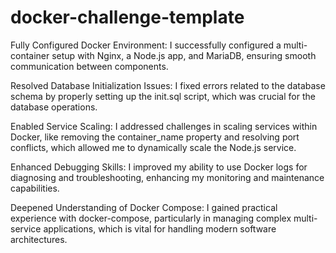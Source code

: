 # docker-challenge-template
Fully Configured Docker Environment: I successfully configured a multi-container setup with Nginx, a Node.js app, and MariaDB, ensuring smooth communication between components.

Resolved Database Initialization Issues: I fixed errors related to the database schema by properly setting up the init.sql script, which was crucial for the database operations.

Enabled Service Scaling: I addressed challenges in scaling services within Docker, like removing the container_name property and resolving port conflicts, which allowed me to dynamically scale the Node.js service.

Enhanced Debugging Skills: I improved my ability to use Docker logs for diagnosing and troubleshooting, enhancing my monitoring and maintenance capabilities.

Deepened Understanding of Docker Compose: I gained practical experience with docker-compose, particularly in managing complex multi-service applications, which is vital for handling modern software architectures.